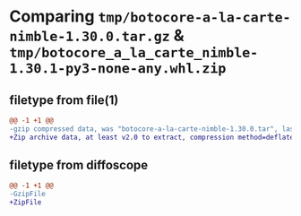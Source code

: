 # Comparing `tmp/botocore-a-la-carte-nimble-1.30.0.tar.gz` & `tmp/botocore_a_la_carte_nimble-1.30.1-py3-none-any.whl.zip`

## filetype from file(1)

```diff
@@ -1 +1 @@
-gzip compressed data, was "botocore-a-la-carte-nimble-1.30.0.tar", last modified: Tue Jul  4 01:44:43 2023, max compression
+Zip archive data, at least v2.0 to extract, compression method=deflate
```

## filetype from diffoscope

```diff
@@ -1 +1 @@
-GzipFile
+ZipFile
```

